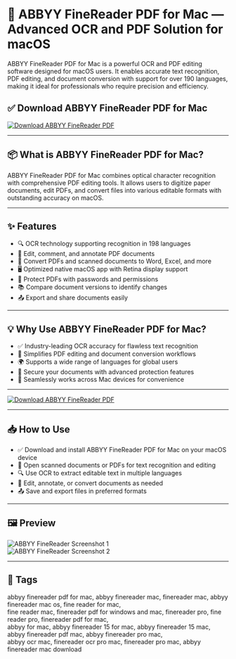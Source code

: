 # 🧾 ABBYY FineReader PDF for Mac — Advanced OCR and PDF Solution for macOS

ABBYY FineReader PDF for Mac is a powerful OCR and PDF editing software designed for macOS users. It enables accurate text recognition, PDF editing, and document conversion with support for over 190 languages, making it ideal for professionals who require precision and efficiency.

## ✅ Download ABBYY FineReader PDF for Mac  
[![Download ABBYY FineReader PDF](https://img.shields.io/badge/Download-ABBYY%20FineReader%20PDF-blueviolet)](#)

---

## 📦 What is ABBYY FineReader PDF for Mac?

ABBYY FineReader PDF for Mac combines optical character recognition with comprehensive PDF editing tools. It allows users to digitize paper documents, edit PDFs, and convert files into various editable formats with outstanding accuracy on macOS.

---

## ✨ Features

- 🔍 OCR technology supporting recognition in 198 languages  
- 📝 Edit, comment, and annotate PDF documents  
- 🔄 Convert PDFs and scanned documents to Word, Excel, and more  
- 🖥️ Optimized native macOS app with Retina display support  
- 🔐 Protect PDFs with passwords and permissions  
- 📚 Compare document versions to identify changes  
- 📤 Export and share documents easily  

---

## 💡 Why Use ABBYY FineReader PDF for Mac?

- ✅ Industry-leading OCR accuracy for flawless text recognition  
- 🧾 Simplifies PDF editing and document conversion workflows  
- 🌍 Supports a wide range of languages for global users  
- 🔐 Secure your documents with advanced protection features  
- 📲 Seamlessly works across Mac devices for convenience  

---

[![Download ABBYY FineReader PDF](https://img.shields.io/badge/Download-ABBYY%20FineReader%20PDF-blueviolet)](#)

---

## 📥 How to Use

- ✅ Download and install ABBYY FineReader PDF for Mac on your macOS device  
- 📄 Open scanned documents or PDFs for text recognition and editing  
- 🔍 Use OCR to extract editable text in multiple languages  
- 📝 Edit, annotate, or convert documents as needed  
- 📤 Save and export files in preferred formats  

---

## 🖼️ Preview

![ABBYY FineReader Screenshot 1](https://pdf.abbyy.com/media/j3ue3kxc/06-enhance-photos-and-scans-with-built-in-editor.png)  
![ABBYY FineReader Screenshot 2](https://pdf.abbyy.com/media/lvsp4crd/02-recognize-text-in-docs-in-198-languages.png)

---

## 📌 Tags

abbyy finereader pdf for mac, abbyy finereader mac, finereader mac, abbyy finereader mac os, fine reader for mac,  
fine reader mac, finereader pdf for windows and mac, finereader pro, fine reader pro, finereader pdf for mac,  
abbyy for mac, abbyy finereader 15 for mac, abbyy finereader 15 mac, abbyy finereader pdf mac, abbyy finereader pro mac,  
abbyy ocr mac, finereader ocr pro mac, finereader pro mac, abbyy finereader mac download

